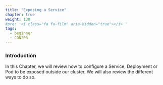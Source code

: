 ```yaml
---
title: "Exposing a Service"
chapter: true
weight: 130
#pre: '<i class="fa fa-film" aria-hidden="true"></i> '
tags:
  - beginner
  - CON203
---
```



### Introduction

In this Chapter, we will review how to configure a Service, Deployment or Pod to be exposed outside our cluster. We will also review the different ways to do so.

